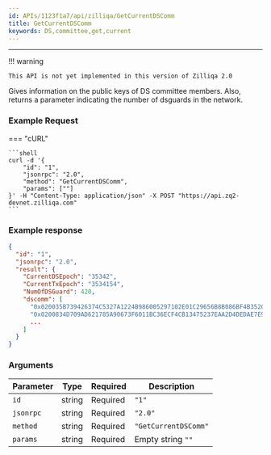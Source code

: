 ```yaml
---
id: APIs/1123f1a7/api/zilliqa/GetCurrentDSComm
title: GetCurrentDSComm
keywords: DS,committee,get,current
---
```

---


!!! warning

    This API is not yet implemented in this version of Zilliqa 2.0

Gives information on the public keys of DS committee members. Also, returns a parameter indicating the number of dsguards in the network.
### Example Request


=== "cURL"

    ```shell
    curl -d '{
        "id": "1",
        "jsonrpc": "2.0",
        "method": "GetCurrentDSComm",
        "params": [""]
    }' -H "Content-Type: application/json" -X POST "https://api.zq2-devnet.zilliqa.com"
    ```












### Example response


```json
{
  "id": "1",
  "jsonrpc": "2.0",
  "result": {
    "CurrentDSEpoch": "35342",
    "CurrentTxEpoch": "3534154",
    "NumOfDSGuard": 420,
    "dscomm": [
      "0x020035B739426374C5327A1224B986005297102E01C29656B8B086BF4B352C6CA9",
      "0x0200834D709AD621785A90673F6011BC36ECF4CB13475237EAA2D4DEDAE7E9E554",
      ...
    ]
  }
}
```


### Arguments


| Parameter | Type   | Required | Description          |
| --------- | ------ | -------- | -------------------- |
| `id`      | string | Required | `"1"`                |
| `jsonrpc` | string | Required | `"2.0"`              |
| `method`  | string | Required | `"GetCurrentDSComm"` |
| `params`  | string | Required | Empty string `""`    |

